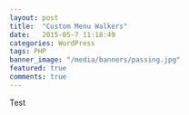 ```yaml
---
layout: post
title:  "Custom Menu Walkers"
date:   2015-05-7 11:18:49
categories: WordPress
tags: PHP
banner_image: "/media/banners/passing.jpg"
featured: true
comments: true
---
```


Test